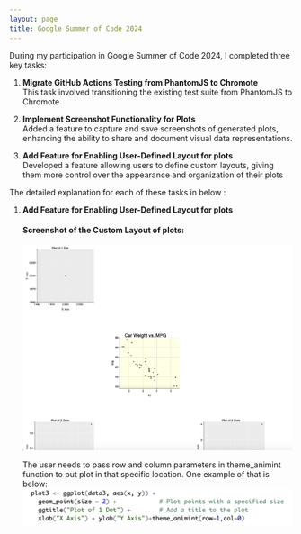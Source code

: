 ```yaml
---
layout: page
title: Google Summer of Code 2024
---
```



During my participation in Google Summer of Code 2024, I completed three key tasks:

1. **Migrate GitHub Actions Testing from PhantomJS to Chromote**  
   This task involved transitioning the existing test suite from PhantomJS to Chromote

2. **Implement Screenshot Functionality for Plots**  
   Added a feature to capture and save screenshots of generated plots, enhancing the ability to share and document visual data representations.

3. **Add Feature for Enabling User-Defined Layout for plots**  
   Developed a feature allowing users to define custom layouts, giving them more control over the appearance and organization of their plots

The detailed explanation for each of these tasks in below :

1. **Add Feature for Enabling User-Defined Layout for plots**
   #### Screenshot of the Custom Layout of plots:
   ![Custom Layout HTML Table](images/custom_layout_html_table.png)

   The user needs to pass row and column parameters in theme_animint function to put plot in that specific location.
   One example of that is below:
   ![theme_animint arugments](images/theme_animint.png)
   

